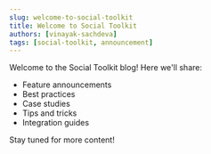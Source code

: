 ```yaml
---
slug: welcome-to-social-toolkit
title: Welcome to Social Toolkit
authors: [vinayak-sachdeva]
tags: [social-toolkit, announcement]
---
```


Welcome to the Social Toolkit blog! Here we'll share:

<!--truncate -->

- Feature announcements
- Best practices
- Case studies
- Tips and tricks
- Integration guides

Stay tuned for more content!